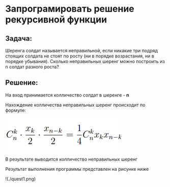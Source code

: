 
# Запрограмировать решение рекурсивной функции

## Задача: 
Шеренга солдат называется неправильной, если никакие три подряд стоящих солдата не стоят по росту (ни в порядке возрастания, ни в порядке убывания). Сколько неправильных шеренг можно построить из n солдат разного роста?

## Решение: 
На вход принимается колличество солдат в шеренге - **n**

Нахождение колличества неправильных шеренг происходит по формуле:
  
![](./Ckn.png)


В результате выводится колличество неправильных шеренг

Результат выполнения программы представлен на рисунке ниже

!(./quest1.png)
